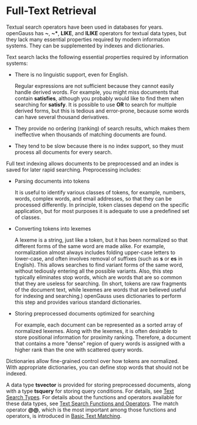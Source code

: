 # Full-Text Retrieval<a name="EN-US_TOPIC_0242370478"></a>

Textual search operators have been used in databases for years. openGauss has  **\~**,  **\~\***,  **LIKE**, and  **ILIKE**  operators for textual data types, but they lack many essential properties required by modern information systems. They can be supplemented by indexes and dictionaries.

Text search lacks the following essential properties required by information systems:

-   There is no linguistic support, even for English.

    Regular expressions are not sufficient because they cannot easily handle derived words. For example, you might miss documents that contain  **satisfies**, although you probably would like to find them when searching for  **satisfy**. It is possible to use  **OR**  to search for multiple derived forms, but this is tedious and error-prone, because some words can have several thousand derivatives.


-   They provide no ordering \(ranking\) of search results, which makes them ineffective when thousands of matching documents are found.

-   They tend to be slow because there is no index support, so they must process all documents for every search.

Full text indexing allows documents to be preprocessed and an index is saved for later rapid searching. Preprocessing includes:

-   Parsing documents into tokens

    It is useful to identify various classes of tokens, for example, numbers, words, complex words, and email addresses, so that they can be processed differently. In principle, token classes depend on the specific application, but for most purposes it is adequate to use a predefined set of classes.

-   Converting tokens into lexemes

    A lexeme is a string, just like a token, but it has been normalized so that different forms of the same word are made alike. For example, normalization almost always includes folding upper-case letters to lower-case, and often involves removal of suffixes \(such as  **s**  or  **es**  in English\). This allows searches to find variant forms of the same word, without tediously entering all the possible variants. Also, this step typically eliminates stop words, which are words that are so common that they are useless for searching. \(In short, tokens are raw fragments of the document text, while lexemes are words that are believed useful for indexing and searching.\) openGauss uses dictionaries to perform this step and provides various standard dictionaries.


-   Storing preprocessed documents optimized for searching

    For example, each document can be represented as a sorted array of normalized lexemes. Along with the lexemes, it is often desirable to store positional information for proximity ranking. Therefore, a document that contains a more "dense" region of query words is assigned with a higher rank than the one with scattered query words.


Dictionaries allow fine-grained control over how tokens are normalized. With appropriate dictionaries, you can define stop words that should not be indexed.

A data type  **tsvector**  is provided for storing preprocessed documents, along with a type  **tsquery**  for storing query conditions. For details, see  [Text Search Types](text-search-types.md). For details about the functions and operators available for these data types, see  [Text Search Functions and Operators](text-search-functions-and-operators.md). The match operator  **@@**, which is the most important among those functions and operators, is introduced in  [Basic Text Matching](basic-text-matching.md).

